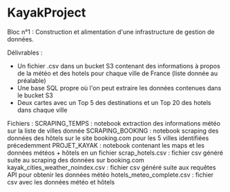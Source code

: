 # KayakProject

Bloc n°1 : Construction et alimentation d'une infrastructure de gestion de données.

Délivrables :
- Un fichier .csv dans un bucket S3 contenant des informations à propos de la météo et des hotels pour chaque ville de France (liste donnée au préalable)
- Une base SQL propre où l'on peut extraire les données contenues dans le bucket S3
- Deux cartes avec un Top 5 des destinations et un Top 20 des hotels dans chaque ville

Fichiers :
SCRAPING_TEMPS : notebook extraction des informations météo sur la liste de villes donnée
SCRAPING_BOOKING : notebook scraping des données des hôtels sur le site booking.com pour les 5 villes identifiées précedemment
PROJET_KAYAK : notebook contenant les maps et les données météos + hôtels en un fichier 
scrap_hotels.csv : fichier csv généré suite au scraping des données sur booking.com
kayak_cities_weather_noindex.csv : fichier csv généré suite aux requêtes API pour obtenir les données météo
hotels_meteo_complete.csv : fichier csv avec les données météo et hôtels 
